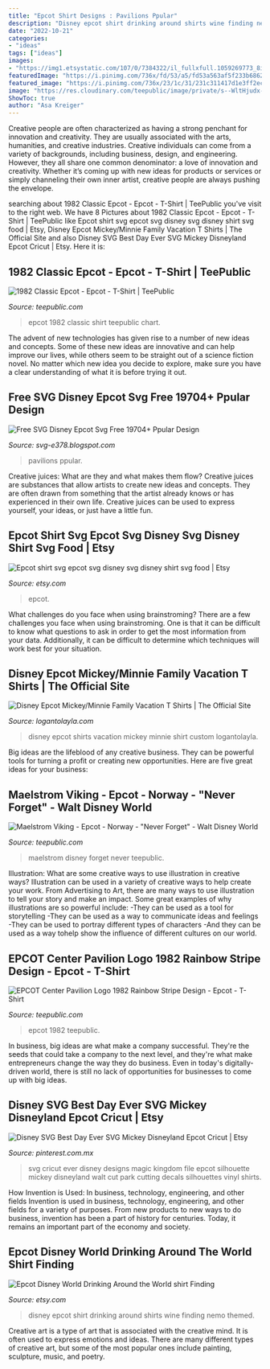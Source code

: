 ```yaml
---
title: "Epcot Shirt Designs : Pavilions Ppular"
description: "Disney epcot shirt drinking around shirts wine finding nemo themed"
date: "2022-10-21"
categories:
- "ideas"
tags: ["ideas"]
images:
- "https://img1.etsystatic.com/107/0/7384322/il_fullxfull.1059269773_8iom.jpg"
featuredImage: "https://i.pinimg.com/736x/fd/53/a5/fd53a563af5f233b68627635282699c2.jpg"
featured_image: "https://i.pinimg.com/736x/23/1c/31/231c311417d1e3ff2ec99a638a6a03d1.jpg"
image: "https://res.cloudinary.com/teepublic/image/private/s--WltHjudx--/t_Resized%20Artwork/c_crop,x_10,y_10/c_fit,h_626/c_crop,g_north_west,h_626,w_470,x_-47,y_0/g_north_west,u_upload:v1462829013:production:blanks:cau9y2yr6rnvk9qkrf1h,x_-442,y_-325/b_rgb:eeeeee/c_limit,f_jpg,h_630,q_90,w_630/v1527866570/production/designs/2745524_0.jpg"
ShowToc: true
author: "Asa Kreiger"
---
```



Creative people are often characterized as having a strong penchant for innovation and creativity. They are usually associated with the arts, humanities, and creative industries. Creative individuals can come from a variety of backgrounds, including business, design, and engineering. However, they all share one common denominator: a love of innovation and creativity. Whether it’s coming up with new ideas for products or services or simply channeling their own inner artist, creative people are always pushing the envelope.

	

		
searching about 1982 Classic Epcot - Epcot - T-Shirt | TeePublic you've visit to the right web. We have 8 Pictures about 1982 Classic Epcot - Epcot - T-Shirt | TeePublic like Epcot shirt svg epcot svg disney svg disney shirt svg food | Etsy, Disney Epcot Mickey/Minnie Family Vacation T Shirts | The Official Site and also Disney SVG Best Day Ever SVG Mickey Disneyland Epcot Cricut | Etsy. Here it is:
		
    
## 1982 Classic Epcot - Epcot - T-Shirt | TeePublic

<img loading=lazy src="https://res.cloudinary.com/teepublic/image/private/s--WltHjudx--/t_Resized%20Artwork/c_crop,x_10,y_10/c_fit,h_626/c_crop,g_north_west,h_626,w_470,x_-47,y_0/g_north_west,u_upload:v1462829013:production:blanks:cau9y2yr6rnvk9qkrf1h,x_-442,y_-325/b_rgb:eeeeee/c_limit,f_jpg,h_630,q_90,w_630/v1527866570/production/designs/2745524_0.jpg" onerror="this.onerror=null;this.src='https://tse2.mm.bing.net/th?id=OIP.FMRudMTKFwJBAX89FLdwuAHaHa&amp;pid=15.1';" alt="1982 Classic Epcot - Epcot - T-Shirt | TeePublic">

_Source: teepublic.com_

>epcot 1982 classic shirt teepublic chart. 

	

The advent of new technologies has given rise to a number of new ideas and concepts. Some of these new ideas are innovative and can help improve our lives, while others seem to be straight out of a science fiction novel. No matter which new idea you decide to explore, make sure you have a clear understanding of what it is before trying it out.

    
## Free SVG Disney Epcot Svg Free 19704+ Ppular Design

<img loading=lazy src="https://i.pinimg.com/736x/fd/53/a5/fd53a563af5f233b68627635282699c2.jpg" onerror="this.onerror=null;this.src='https://tse4.mm.bing.net/th?id=OIP.ZfRA03Tb9-YWB_nd9cEMDAHaGh&amp;pid=15.1';" alt="Free SVG Disney Epcot Svg Free 19704+ Ppular Design">

_Source: svg-e378.blogspot.com_

>pavilions ppular. 

	

Creative juices: What are they and what makes them flow?
Creative juices are substances that allow artists to create new ideas and concepts. They are often drawn from something that the artist already knows or has experienced in their own life. Creative juices can be used to express yourself, your ideas, or just have a little fun.

    
## Epcot Shirt Svg Epcot Svg Disney Svg Disney Shirt Svg Food | Etsy

<img loading=lazy src="https://i.etsystatic.com/17921119/r/il/8f9711/2264287943/il_794xN.2264287943_pqra.jpg" onerror="this.onerror=null;this.src='https://tse3.mm.bing.net/th?id=OIP.pwzA8XheoOVf1d1p5hrd_wHaHa&amp;pid=15.1';" alt="Epcot shirt svg epcot svg disney svg disney shirt svg food | Etsy">

_Source: etsy.com_

>epcot. 

	

What challenges do you face when using brainstroming?
There are a few challenges you face when using brainstroming. One is that it can be difficult to know what questions to ask in order to get the most information from your data. Additionally, it can be difficult to determine which techniques will work best for your situation.

    
## Disney Epcot Mickey/Minnie Family Vacation T Shirts | The Official Site

<img loading=lazy src="https://www.logantolayla.com/sites/loganslocker.indiemade.com/files/imagecache/im_clientsite_product_zoom/roya_blue_epoct_disney_custom_t_shirt_bag_family_.png" onerror="this.onerror=null;this.src='https://tse2.mm.bing.net/th?id=OIP.gbgr01e1UTfUircg-30vRwHaG1&amp;pid=15.1';" alt="Disney Epcot Mickey/Minnie Family Vacation T Shirts | The Official Site">

_Source: logantolayla.com_

>disney epcot shirts vacation mickey minnie shirt custom logantolayla. 

	

Big ideas are the lifeblood of any creative business. They can be powerful tools for turning a profit or creating new opportunities. Here are five great ideas for your business:

    
## Maelstrom Viking - Epcot - Norway - &quot;Never Forget&quot; - Walt Disney World

<img loading=lazy src="https://res.cloudinary.com/teepublic/image/private/s--WSC0aVIM--/t_Preview/b_rgb:262c3a,c_lpad,f_jpg,h_630,q_90,w_1200/v1468429407/production/designs/582898_1.jpg" onerror="this.onerror=null;this.src='https://tse2.mm.bing.net/th?id=OIP.Y6dAz-OHl3dA9rjT8Hf_WQHaD4&amp;pid=15.1';" alt="Maelstrom Viking - Epcot - Norway - &quot;Never Forget&quot; - Walt Disney World">

_Source: teepublic.com_

>maelstrom disney forget never teepublic. 

	

Illustration: What are some creative ways to use illustration in creative ways?
Illustration can be used in a variety of creative ways to help create your work. From Advertising to Art, there are many ways to use illustration to tell your story and make an impact. Some great examples of why illustrations are so powerful include: 
-They can be used as a tool for storytelling 
-They can be used as a way to communicate ideas and feelings 
-They can be used to portray different types of characters 
-And they can be used as a way tohelp show the influence of different cultures on our world.

    
## EPCOT Center Pavilion Logo 1982 Rainbow Stripe Design - Epcot - T-Shirt

<img loading=lazy src="https://res.cloudinary.com/teepublic/image/private/s--CV6vJuvw--/t_Preview/t_Watermark/b_rgb:262c3a,c_lpad,f_jpg,h_630,q_90,w_1200/v1561938173/production/designs/5202314_0.jpg" onerror="this.onerror=null;this.src='https://tse2.mm.bing.net/th?id=OIP.XuhCiPrihV-WanpxH1JXwgHaD4&amp;pid=15.1';" alt="EPCOT Center Pavilion Logo 1982 Rainbow Stripe Design - Epcot - T-Shirt">

_Source: teepublic.com_

>epcot 1982 teepublic. 

	

In business, big ideas are what make a company successful. They're the seeds that could take a company to the next level, and they're what make entrepreneurs change the way they do business. Even in today's digitally-driven world, there is still no lack of opportunities for businesses to come up with big ideas.

    
## Disney SVG Best Day Ever SVG Mickey Disneyland Epcot Cricut | Etsy

<img loading=lazy src="https://i.pinimg.com/736x/23/1c/31/231c311417d1e3ff2ec99a638a6a03d1.jpg" onerror="this.onerror=null;this.src='https://tse3.mm.bing.net/th?id=OIP.xcg_VBkc0iJt-Rhj3G5PYAHaHa&amp;pid=15.1';" alt="Disney SVG Best Day Ever SVG Mickey Disneyland Epcot Cricut | Etsy">

_Source: pinterest.com.mx_

>svg cricut ever disney designs magic kingdom file epcot silhouette mickey disneyland walt cut park cutting decals silhouettes vinyl shirts. 

	

How Invention is Used: In business, technology, engineering, and other fields
Invention is used in business, technology, engineering, and other fields for a variety of purposes. From new products to new ways to do business, invention has been a part of history for centuries. Today, it remains an important part of the economy and society.

    
## Epcot Disney World Drinking Around The World Shirt Finding

<img loading=lazy src="https://img1.etsystatic.com/107/0/7384322/il_fullxfull.1059269773_8iom.jpg" onerror="this.onerror=null;this.src='https://tse3.mm.bing.net/th?id=OIP.s6BHKw9jy2uvxY_TYgTumAHaHa&amp;pid=15.1';" alt="Epcot Disney World Drinking Around the World shirt Finding">

_Source: etsy.com_

>disney epcot shirt drinking around shirts wine finding nemo themed. 

	

Creative art is a type of art that is associated with the creative mind. It is often used to express emotions and ideas. There are many different types of creative art, but some of the most popular ones include painting, sculpture, music, and poetry.

